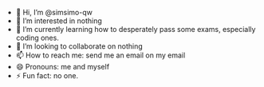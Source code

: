 - 👋 Hi, I’m @simsimo-qw
- 👀 I’m interested in nothing 
- 🌱 I’m currently learning how to desperately pass some exams, especially coding ones.
- 💞️ I’m looking to collaborate on nothing 
- 📫 How to reach me: send me an email on my email
- 😄 Pronouns: me and myself 
- ⚡ Fun fact: no one.

<!---
simsimo-qw/simsimo-qw is a ✨ special ✨ repository because its `README.md` (this file) appears on your GitHub profile.
You can click the Preview link to take a look at your changes.
--->

